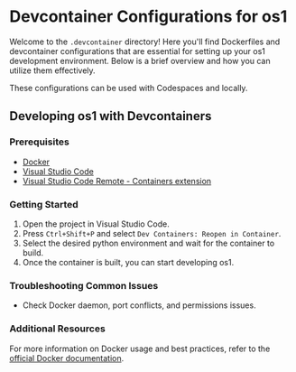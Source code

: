 # Devcontainer Configurations for os1

Welcome to the `.devcontainer` directory! Here you'll find Dockerfiles and devcontainer configurations that are essential for setting up your os1 development environment. Below is a brief overview and how you can utilize them effectively.

These configurations can be used with Codespaces and locally.

## Developing os1 with Devcontainers

### Prerequisites

- [Docker](https://docs.docker.com/get-docker/)
- [Visual Studio Code](https://code.visualstudio.com/)
- [Visual Studio Code Remote - Containers extension](https://marketplace.visualstudio.com/items?itemName=ms-vscode-remote.remote-containers)

### Getting Started

1. Open the project in Visual Studio Code.
2. Press `Ctrl+Shift+P` and select `Dev Containers: Reopen in Container`.
3. Select the desired python environment and wait for the container to build.
4. Once the container is built, you can start developing os1.

### Troubleshooting Common Issues

- Check Docker daemon, port conflicts, and permissions issues.

### Additional Resources

For more information on Docker usage and best practices, refer to the [official Docker documentation](https://docs.docker.com).

